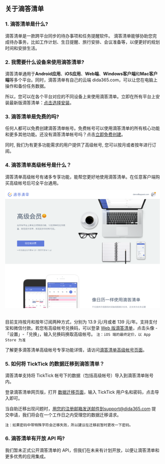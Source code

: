 ## 关于滴答清单

### 1.  滴答清单是什么?

滴答清单是一款跨平台同步的待办事项和任务提醒软件。 滴答清单能够协助您完成待办事务，比如工作计划、生日提醒、旅行安排、会议准备等，以便更好的规划时间和安排生活。

### 2.  我需要什么设备来使用滴答清单?

滴答清单通用于**Android应用**、**iOS应用**、**Web端**、**Windows客户端**和**Mac客户端**等多个平台。同时，滴答清单有自己的云端 dida365.com，可以让您在电脑上操作和备份任务数据。

所以，您可以在各个平台对应的不同设备上来使用滴答清单。立即在所有平台上安装最新版滴答清单：[点击选择安装](https://www.dida365.com/about/download)。

### 3.  滴答清单是免费的吗?

任何人都可以免费创建滴答清单帐号。免费帐号可以使用滴答清单的所有核心功能和更多其他功能。还没有滴答清单帐号吗？点击[立即免费创建](https://dida365.com/signup)。

同时, 我们为有更多功能需求的用户提供了高级帐号, 您可以按月或者按年进行订阅。

### 4.  滴答清单高级帐号是什么？

滴答清单高级帐号有诸多专享功能，能帮您更好地使用滴答清单。在任意客户端购买高级帐号后可全平台通用。

![didapremium](../images/getstarted/didapermium.png)

<br >目前支持按月和按年订阅两种方式，分别为 13.9 元/月或者 139 元/年。支持支付宝和微信付款。若您有高级帐号兑换码，可以登录 [Web 版滴答清单](https://dida365.com/)，点击头像 -「设置」-「兑换」，输入兑换码换取高级帐号。
`注：iOS 端的最终定价，以 App Store 为准` 


了解更多滴答清单高级帐号专享功能详情，请访问[滴答清单高级帐号页面](https://www.dida365.com/about/upgrade)。 

### 5.  如何将 TickTick 的数据迁移到滴答清单？

滴答清单支持将 TickTick 帐号下的数据（包括高级帐号）导入到滴答清单账号内。

登录滴答清单网页版，打开 [数据迁移页面](http://dida365.com/import/#ticktick)，输入 TickTick 用户名和密码，点击导入即可。 

当自助迁移出现问题时，用您的注册邮箱发送邮件到support@dida365.com 提交申请，我们将会在一个工作日之内受理您的数据迁移请求。

`注：如果密码中带特殊字符会迁移失败，所以建议在迁移前暂时更改一下密码。`

### 6.  滴答清单有开放 API 吗?

我们暂未正式公开滴答清单的 API，但我们在未来有计划开放，以便让滴答清单和更多优秀的应用集成。

